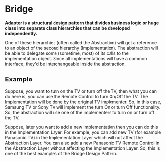 # Bridge

**Adapter is a structural design pattern that divides business logic or huge class into separate class hierarchies that can be developed independently.**

One of these hierarchies (often called the Abstraction) will get a reference to an object of the second hierarchy (Implementation). The abstraction will be able to delegate some (sometime, most) of its calls to the implementation object. Since all implementations will have a common interface, they'd be interchangeable inside the abstraction.

## Example

Suppose, you want to turn on the TV or turn off the TV, then what you can do here is, you can use the Remote Control to turn On/Off the TV. The Implementation will be done by the original TV implementer. So, in this case, Samsung TV or Sony TV will implement the turn On or turn Off functionality. So, the abstraction will use one of the implementers to turn on or turn off the TV.

Suppose, later you want to add a new implementation then you can do this in the Implementation Layer. For example, you can add new TV (for example Panasonic TV) in the Implementation Layer which will not affect the Abstraction Layer. You can also add a new Panasonic TV Remote Control in the Abstraction Layer without affecting the Implementation Layer. So, this is one of the best examples of the Bridge Design Pattern.